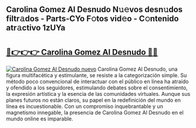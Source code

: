 ## Carolina Gomez Al Desnudo N𝚞𝚎vos desn𝚞dos filtr𝚊dos - Parts-CYo F𝚘tos vid𝚎o - C𝚘ntenido atr𝚊ctivo 1zUYa

# <h2><a href="http://mb4ztw.tromn.icu/?c=Carolina+Gomez+Al+Desnudo">🔗👉👉👉 Carolina Gomez Al Desnudo 🔗🔗</a></h2>

[![Carolina Gomez Al Desnudo nuevo](https://i.imgur.com/pEAQMta.gif)](http://mb4ztw.tromn.icu/?c=Carolina+Gomez+Al+Desnudo)
Carolina Gomez Al Desnudo, una figura multifacética y estimulante, se resiste a la categorización simple. Su método poco convencional de interactuar con el público en línea ha atraído y ofendido a los seguidores, estimulando debates sobre el consentimiento, la expresión artística y la esencia de las comunidades virtuales. Aunque sus planes futuros no están claros, su papel en la redefinición del mundo en línea es incuestionable. Con un compromiso inquebrantable y un magnetismo innegable, la presencia de Carolina Gomez Al Desnudo en el mundo online es imparable.
